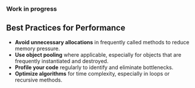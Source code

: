 ### Work in progress

## Best Practices for Performance

- **Avoid unnecessary allocations** in frequently called methods to reduce memory pressure.
- **Use object pooling** where applicable, especially for objects that are frequently instantiated and destroyed.
- **Profile your code** regularly to identify and eliminate bottlenecks.
- **Optimize algorithms** for time complexity, especially in loops or recursive methods.